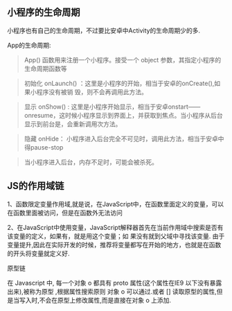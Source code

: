 ## 小程序的生命周期
小程序也有自己的生命周期，不过要比安卓中Activity的生命周期少的多.

App的生命周期:
> App() 函数用来注册一个小程序。接受一个 object 参数，其指定小程序的生命周期函数等

> 初始化 onLaunch() ：这里是小程序的开始，相当于安卓的onCreate(),如果小程序没有被销 毁，则不会再调用此方法。

> 显示 onShow() : 这里是小程序开始显示，相当于安卓onstart——onresume，这时候小程序显示到界面上，并获取到焦点。当小程序从后台显示到前台是，会重新调用次方法。

> 隐藏 onHide： 小程序进入后台完全不可见时，调用此方法，相当于安卓中得pause-stop

> 当小程序进入后台，内存不足时，可能会被杀死。

## JS的作用域链
1、函数限定变量作用域,就是说，在JavaScript中，在函数里面定义的变量，可以在函数里面被访问，但是在函数外无法访问

2、在JavaScript中使用变量，JavaScript解释器首先在当前作用域中搜索是否有该变量的定义，如果有，就是用这个变量；如 果没有就到父域中寻找该变量. 由于变量提升,因此在实际开发的时候，推荐将变量都写在开始的地方，也就是在函数的开头将变量就定义好.


原型链


在 Javascript 中, 每一个对象 o 都具有 proto 属性(这个属性在IE9 以下没有暴露出来),被称为原型 ,根据属性搜索原则 对象 o 可以通过.或者 [] 读取原型的属性,但是当写入时,不会在原型上修改属性,而是直接在对象 o 上添加.
